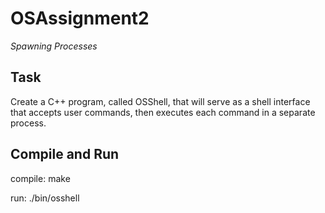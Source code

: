 # OSAssignment2
*Spawning Processes*

## Task

Create a C++ program, called OSShell, that will serve as a shell interface that accepts user commands, then executes each command in a separate process.

## Compile and Run

compile: make

run: ./bin/osshell
